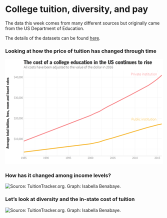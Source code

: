 
# College tuition, diversity, and pay

The data this week comes from many different sources but originally came
from the US Department of Education.

The details of the datasets can be found
[here](https://github.com/rfordatascience/tidytuesday/tree/master/data/2020/2020-03-10).

### Looking at how the price of tuition has changed through time

![Source: NCES. Graph: Isabella Benabaye.](./Tuition%20thru%20time.png)

### How has it changed among income levels?

![Source: TuitionTracker.org. Graph: Isabella
Benabaye.](./Tuition%20thru%20time%20per%20income%20level.png)

### Let’s look at diversity and the in-state cost of tuition

![Source: TuitionTracker.org. Graph: Isabella
Benabaye.](./Tuition%20and%20diversity.png)

